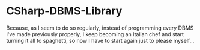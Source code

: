 # CSharp-DBMS-Library
Because, as I seem to do so regularly, instead of programming every DBMS I've made previously properly, I keep becoming an Italian chef and start turning it all to spaghetti, so now I have to start again just to please myself...
